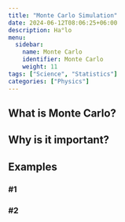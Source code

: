 ```yaml
---
title: "Monte Carlo Simulation"
date: 2024-06-12T08:06:25+06:00
description: Ha°lo
menu:
  sidebar:
    name: Monte Carlo
    identifier: Monte Carlo
    weight: 11
tags: ["Science", "Statistics"]
categories: ["Physics"]
---
```


## What is Monte Carlo?

## Why is it important?


## Examples

### #1

### #2



